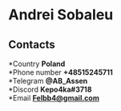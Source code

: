 # Andrei Sobaleu

## Contacts
*Country **Poland** </br>
*Phone number **+48515245711** </br>
*Telegram **@AB_Assen** </br>
*Discord **Kepo4ka#3718** </br>
*Email **Felbb4@gmail.com**

